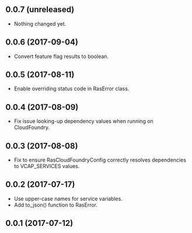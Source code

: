 0.0.7 (unreleased)
------------------

- Nothing changed yet.


0.0.6 (2017-09-04)
------------------

- Convert feature flag results to boolean.


0.0.5 (2017-08-11)
------------------

- Enable overriding status code in RasError class.


0.0.4 (2017-08-09)
------------------

- Fix issue looking-up dependency values when running on CloudFoundry.


0.0.3 (2017-08-08)
------------------

- Fix to ensure RasCloudFoundryConfig correctly resolves dependencies to VCAP_SERVICES values.


0.0.2 (2017-07-17)
------------------

- Use upper-case names for service variables.
- Add to_json() function to RasError.


0.0.1 (2017-07-12)
------------------